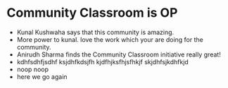 # Community Classroom is OP

- Kunal Kushwaha says that this community is amazing.
- More power to kunal. love the work which your are doing for the community.
- Anirudh Sharma finds the Community Classroom initiative really great!
- kdhfsdhfjsdhf ksjdhfkdsjfh kjdfhjksfhjsfhkjf skjdhfsjkdhfkjd
- noop noop
- here we go again
